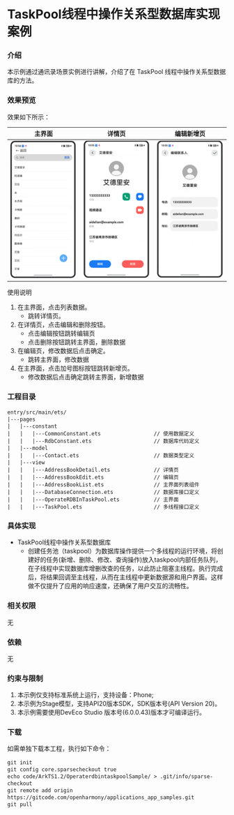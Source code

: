 # TaskPool线程中操作关系型数据库实现案例

### 介绍

本示例通过通讯录场景实例进行讲解，介绍了在 TaskPool 线程中操作关系型数据库的方法。

### 效果预览

效果如下所示：

| 主界面                                                          |详情页|编辑新增页|
|--------------------------------------------------------------|--------------------------------|--------------------------------|
| ![Alt text](entry/src/main/resources/base/media/index.png) |![Alt text](entry/src/main/resources/base/media/index2.png)|![Alt text](entry/src/main/resources/base/media/index3.png)



使用说明

1. 在主界面，点击列表数据。
    * 跳转详情页。
2.  在详情页，点击编辑和删除按钮。
    * 点击编辑按钮跳转编辑页
    * 点击删除按钮跳转主界面，删除数据
3.  在编辑页，修改数据后点击确定。
    * 跳转主界面，修改数据
4.  在主界面，点击加号图标按钮跳转新增页。
    * 修改数据后点击确定跳转主界面，新增数据


### 工程目录

```
entry/src/main/ets/
|---pages
|   |---constant
|   |   |---CommonConstant.ets                 // 使用数据定义
|   |   |---RdbConstant.ets                    // 数据库代码定义        
|   |---model
|   |   |---Contact.ets                        // 数据类型定义         
|   |---view
|   |   |---AddressBookDetail.ets              // 详情页
|   |   |---AddressBookEdit.ets                // 编辑页
|   |   |---AddressBookList.ets                // 主界面列表组件
|   |   |---DatabaseConnection.ets             // 数据库接口定义
|   |   |---OperateRDBInTaskPool.ets           // 主界面
|   |   |---TaskPool.ets                       // 多线程接口定义
```

### 具体实现

* TaskPool线程中操作关系型数据库
    * 创建任务池（taskpool）为数据库操作提供一个多线程的运行环境，将创建好的任务(新增、删除、修改、查询操作)放入taskpool内部任务队列，在子线程中实现数据库增删改查的任务，以此防止阻塞主线程。执行完成后，将结果回调至主线程，从而在主线程中更新数据源和用户界面。这样做不仅提升了应用的响应速度，还确保了用户交互的流畅性。

### 相关权限

无

### 依赖

无

### 约束与限制

1. 本示例仅支持标准系统上运行，支持设备：Phone;
2. 本示例为Stage模型，支持API20版本SDK，SDK版本号(API Version 20)。
3. 本示例需要使用DevEco Studio 版本号(6.0.0.43)版本才可编译运行。

### 下载

如需单独下载本工程，执行如下命令：

```
git init
git config core.sparsecheckout true
echo code/ArkTS1.2/OperaterdbintaskpoolSample/ > .git/info/sparse-checkout
git remote add origin https://gitcode.com/openharmony/applications_app_samples.git
git pull
```